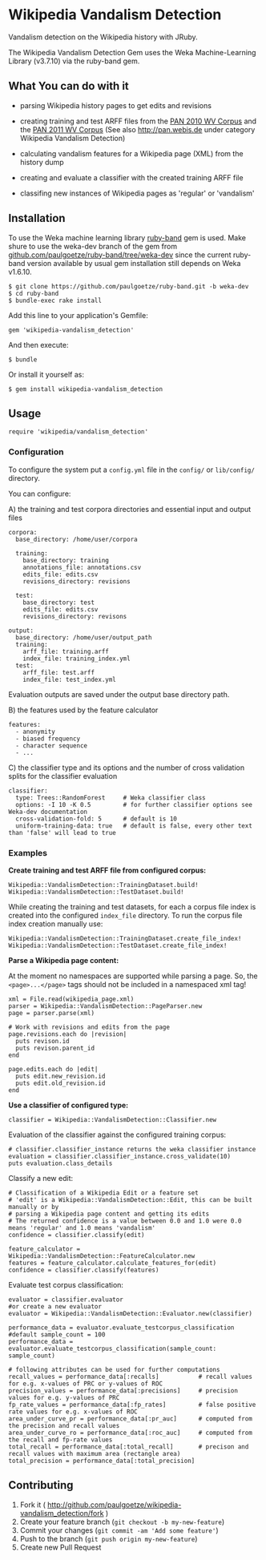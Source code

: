 # Wikipedia Vandalism Detection

Vandalism detection on the Wikipedia history with JRuby.  

The Wikipedia Vandalism Detection Gem uses the Weka Machine-Learning Library (v3.7.10) via the ruby-band gem.

## What You can do with it

* parsing Wikipedia history pages to get edits and revisions
* creating training and test ARFF files from
the [PAN 2010 WV Corpus](http://www.uni-weimar.de/en/media/chairs/webis/research/corpora/corpus-pan-wvc-10/) and
the [PAN 2011 WV Corpus](http://www.uni-weimar.de/en/media/chairs/webis/research/corpora/corpus-pan-wvc-11/)
(See also http://pan.webis.de under category Wikipedia Vandalism Detection)

* calculating vandalism features for a Wikipedia page (XML) from the history dump
* creating and evaluate a classifier with the created training ARFF file
* classifing new instances of Wikipedia pages as 'regular' or 'vandalism'

## Installation

To use the Weka machine learning library [ruby-band](https://github.com/paulgoetze/ruby-band/tree/weka-dev)
gem is used. Make shure to use the weka-dev branch of the gem from
[github.com/paulgoetze/ruby-band/tree/weka-dev](https://github.com/paulgoetze/ruby-band/tree/weka-dev)
since the current ruby-band version available by usual gem installation still depends on Weka v1.6.10.

    $ git clone https://github.com/paulgoetze/ruby-band.git -b weka-dev
    $ cd ruby-band
    $ bundle-exec rake install

Add this line to your application's Gemfile:

    gem 'wikipedia-vandalism_detection'

And then execute:

    $ bundle

Or install it yourself as:

    $ gem install wikipedia-vandalism_detection

## Usage

    require 'wikipedia/vandalism_detection'

### Configuration

To configure the system put a `config.yml` file in the `config/` or `lib/config/` directory.

You can configure:

A) the training and test corpora directories and essential input and output files

    corpora:
      base_directory: /home/user/corpora

      training:
        base_directory: training
        annotations_file: annotations.csv
        edits_file: edits.csv
        revisions_directory: revisions

      test:
        base_directory: test
        edits_file: edits.csv
        revisions_directory: revisons

    output:
      base_directory: /home/user/output_path
      training:
        arff_file: training.arff
        index_file: training_index.yml
      test:
        arff_file: test.arff
        index_file: test_index.yml

Evaluation outputs are saved under the output base directory path.

B) the features used by the feature calculator

    features:
      - anonymity
      - biased frequency
      - character sequence
      - ...

C) the classifier type and its options and the number of cross validation splits for the classifier evaluation

    classifier:
      type: Trees::RandomForest     # Weka classifier class
      options: -I 10 -K 0.5         # for further classifier options see Weka-dev documentation
      cross-validation-fold: 5      # default is 10
      uniform-training-data: true   # default is false, every other text than 'false' will lead to true

### Examples

**Create training and test ARFF file from configured corpus:**

    Wikipedia::VandalismDetection::TrainingDataset.build!
    Wikipedia::VandalismDetection::TestDataset.build!

While creating the training and test datasets, for each a corpus file index is created into the configured `index_file`
directory.
To run the corpus file index creation manually use:

    Wikipedia::VandalismDetection::TrainingDataset.create_file_index!
    Wikipedia::VandalismDetection::TestDataset.create_file_index!

**Parse a Wikipedia page content:**

At the moment no namespaces are supported while parsing a page.
So, the `<page>...</page>` tags should not be included in a namespaced xml tag!

    xml = File.read(wikipedia_page.xml)
    parser = Wikipedia::VandalismDetection::PageParser.new
    page = parser.parse(xml)

    # Work with revisions and edits from the page
    page.revisions.each do |revision|
      puts revison.id
      puts revison.parent_id
    end

    page.edits.each do |edit|
      puts edit.new_revision.id
      puts edit.old_revision.id
    end

**Use a classifier of configured type:**

    classifier = Wikipedia::VandalismDetection::Classifier.new

Evaluation of the classifier against the configured training corpus:

    # classifier.classifier_instance returns the weka classifier instance
    evaluation = classifier.classifier_instance.cross_validate(10)
    puts evaluation.class_details

Classify a new edit:

    # Classification of a Wikipedia Edit or a feature set
    # 'edit' is a Wikipedia::VandalismDetection::Edit, this can be built manually or by
    # parsing a Wikipedia page content and getting its edits
    # The returned confidence is a value between 0.0 and 1.0 were 0.0 means 'regular' and 1.0 means 'vandalism'
    confidence = classifier.classify(edit)

    feature_calculator = Wikipedia::VandalismDetection::FeatureCalculator.new
    features = feature_calculator.calculate_features_for(edit)
    confidence = classifier.classify(features)

Evaluate test corpus classification:

    evaluator = classifier.evaluator
    #or create a new evaluator
    evaluator = Wikipedia::VandalismDetection::Evaluator.new(classifier)

    performance_data = evaluator.evaluate_testcorpus_classification #default sample_count = 100
    performance_data = evaluator.evaluate_testcorpus_classification(sample_count: sample_count)

    # following attributes can be used for further computations
    recall_values = performance_data[:recalls]           # recall values for e.g. x-values of PRC or y-values of ROC
    precision_values = performance_data[:precisions]     # precision values for e.g. y-values of PRC
    fp_rate_values = performance_data[:fp_rates]         # false positive rate values for e.g. x-values of ROC
    area_under_curve_pr = performance_data[:pr_auc]      # computed from the precision and recall values
    area_under_curve_ro = performance_data[:roc_auc]     # computed from the recall and fp-rate values
    total_recall = performance_data[:total_recall]       # precison and recall values with maximum area (rectangle area)
    total_precision = performance_data[:total_precision]

## Contributing

1. Fork it ( http://github.com/paulgoetze/wikipedia-vandalism_detection/fork )
2. Create your feature branch (`git checkout -b my-new-feature`)
3. Commit your changes (`git commit -am 'Add some feature'`)
4. Push to the branch (`git push origin my-new-feature`)
5. Create new Pull Request
